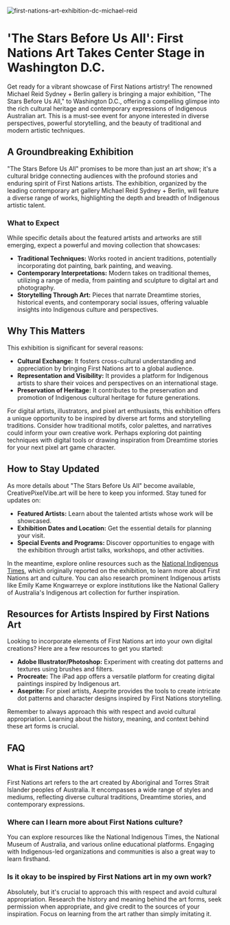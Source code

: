 ![first-nations-art-exhibition-dc-michael-reid](https://images.pexels.com/photos/18856059/pexels-photo-18856059.jpeg?auto=compress&cs=tinysrgb&fit=crop&h=627&w=1200)

# 'The Stars Before Us All': First Nations Art Takes Center Stage in Washington D.C.

Get ready for a vibrant showcase of First Nations artistry! The renowned Michael Reid Sydney + Berlin gallery is bringing a major exhibition, "The Stars Before Us All," to Washington D.C., offering a compelling glimpse into the rich cultural heritage and contemporary expressions of Indigenous Australian art. This is a must-see event for anyone interested in diverse perspectives, powerful storytelling, and the beauty of traditional and modern artistic techniques.

## A Groundbreaking Exhibition

"The Stars Before Us All" promises to be more than just an art show; it's a cultural bridge connecting audiences with the profound stories and enduring spirit of First Nations artists. The exhibition, organized by the leading contemporary art gallery Michael Reid Sydney + Berlin, will feature a diverse range of works, highlighting the depth and breadth of Indigenous artistic talent.

### What to Expect

While specific details about the featured artists and artworks are still emerging, expect a powerful and moving collection that showcases:

*   **Traditional Techniques:** Works rooted in ancient traditions, potentially incorporating dot painting, bark painting, and weaving.
*   **Contemporary Interpretations:** Modern takes on traditional themes, utilizing a range of media, from painting and sculpture to digital art and photography.
*   **Storytelling Through Art:** Pieces that narrate Dreamtime stories, historical events, and contemporary social issues, offering valuable insights into Indigenous culture and perspectives.

## Why This Matters

This exhibition is significant for several reasons:

*   **Cultural Exchange:** It fosters cross-cultural understanding and appreciation by bringing First Nations art to a global audience.
*   **Representation and Visibility:** It provides a platform for Indigenous artists to share their voices and perspectives on an international stage.
*   **Preservation of Heritage:** It contributes to the preservation and promotion of Indigenous cultural heritage for future generations.

For digital artists, illustrators, and pixel art enthusiasts, this exhibition offers a unique opportunity to be inspired by diverse art forms and storytelling traditions. Consider how traditional motifs, color palettes, and narratives could inform your own creative work. Perhaps exploring dot painting techniques with digital tools or drawing inspiration from Dreamtime stories for your next pixel art game character.

## How to Stay Updated

As more details about "The Stars Before Us All" become available, CreativePixelVibe.art will be here to keep you informed. Stay tuned for updates on:

*   **Featured Artists:** Learn about the talented artists whose work will be showcased.
*   **Exhibition Dates and Location:** Get the essential details for planning your visit.
*   **Special Events and Programs:** Discover opportunities to engage with the exhibition through artist talks, workshops, and other activities.

In the meantime, explore online resources such as the [National Indigenous Times](https://nit.com.au/), which originally reported on the exhibition, to learn more about First Nations art and culture. You can also research prominent Indigenous artists like Emily Kame Kngwarreye or explore institutions like the National Gallery of Australia's Indigenous art collection for further inspiration.

## Resources for Artists Inspired by First Nations Art

Looking to incorporate elements of First Nations art into your own digital creations? Here are a few resources to get you started:

*   **Adobe Illustrator/Photoshop:** Experiment with creating dot patterns and textures using brushes and filters.
*   **Procreate:** The iPad app offers a versatile platform for creating digital paintings inspired by Indigenous art.
*   **Aseprite:** For pixel artists, Aseprite provides the tools to create intricate dot patterns and character designs inspired by First Nations storytelling.

Remember to always approach this with respect and avoid cultural appropriation. Learning about the history, meaning, and context behind these art forms is crucial.

## FAQ

### What is First Nations art?

First Nations art refers to the art created by Aboriginal and Torres Strait Islander peoples of Australia. It encompasses a wide range of styles and mediums, reflecting diverse cultural traditions, Dreamtime stories, and contemporary expressions.

### Where can I learn more about First Nations culture?

You can explore resources like the National Indigenous Times, the National Museum of Australia, and various online educational platforms. Engaging with Indigenous-led organizations and communities is also a great way to learn firsthand.

### Is it okay to be inspired by First Nations art in my own work?

Absolutely, but it's crucial to approach this with respect and avoid cultural appropriation. Research the history and meaning behind the art forms, seek permission when appropriate, and give credit to the sources of your inspiration. Focus on learning from the art rather than simply imitating it.
